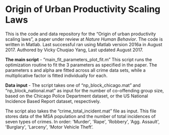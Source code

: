 # Origin of Urban Productivity Scaling Laws
This is the code and data repository for the “Origin of urban productivity scaling laws”, a paper under review at *Nature Human Behavior*. 
The code is written in Matlab. Last successful ran using Matlab version 2016a in August 2017. 
Authored by Vicky Chuqiao Yang, Last updated August 2017. 

**The main script**  - “main_fit_parameters_plot_fit.m”
This script runs the optimization routine to fit the 3 parameters as specified in the paper. The parameters s and alpha are fitted across all crime data sets, while a multiplicative factor is fitted individually for each. 

**Data input**  -
The script takes one of  “np_block_chicago.mat” and “np_block_national.mat” as input for the number of co-offending group size, based on the Chicago Police Department dataset, or the US National Incidence Based Report dataset, respectively. 

The script also takes the “crime_total_incident.mat” file as input. This file stores data of the MSA population and the number of total incidences of seven types of crimes. In order: 'Murder', 'Rape', 'Robbery', ‘Agg. Assault', 'Burglary', 'Larceny', ‘Motor Vehicle Theft’. 



